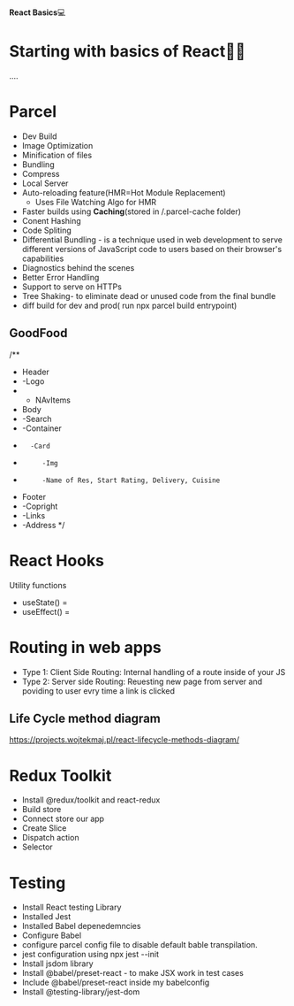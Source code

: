 **React Basics**💻

# Starting with basics of React👩‍💻


....

# Parcel
- Dev Build
- Image Optimization
- Minification of files
- Bundling
- Compress
- Local Server
- Auto-reloading feature(HMR=Hot Module Replacement)
    -  Uses File Watching Algo for HMR
- Faster builds using **Caching**(stored in /.parcel-cache folder)
- Conent Hashing
- Code Spliting
- Differential Bundling -  is a technique used in web development to serve different versions of JavaScript code to users based on their browser's capabilities
- Diagnostics behind the scenes
- Better Error Handling
- Support to serve on HTTPs
- Tree Shaking- to eliminate dead or unused code from the final bundle
- diff build for dev and prod( run npx parcel build entrypoint)


## GoodFood
/**
 * Header
 *    -Logo
 *    - NAvItems
 * Body
 *    -Search
 *    -Container
 *       -Card
 *          -Img
 *          -Name of Res, Start Rating, Delivery, Cuisine
 * Footer
 *    -Copright
 *    -Links
 *    -Address
 */

# React Hooks
Utility functions
- useState() = 
- useEffect() = 

# Routing in web apps
- Type 1: Client Side Routing: Internal handling of a route inside of your JS
- Type 2: Server side Routing: Reuesting new page from server and poviding to user evry time a link is clicked

## Life Cycle method diagram 
https://projects.wojtekmaj.pl/react-lifecycle-methods-diagram/

# Redux Toolkit
 - Install @redux/toolkit and react-redux
 - Build store
 - Connect store our app
 - Create Slice
 - Dispatch action
 - Selector


 # Testing

 - Install React testing Library
 - Installed Jest
 - Installed Babel depenedemncies
 - Configure Babel
 - configure parcel config file to disable default bable transpilation.
 - jest configuration using npx jest --init
 - Install jsdom library
 - Install @babel/preset-react - to make JSX work in test cases
 - Include @babel/preset-react inside my babelconfig
 - Install @testing-library/jest-dom